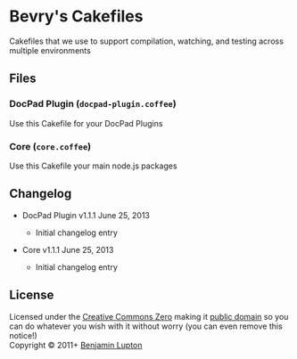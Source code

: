 # Bevry's Cakefiles

Cakefiles that we use to support compilation, watching, and testing across multiple environments


## Files

### DocPad Plugin (`docpad-plugin.coffee`)
Use this Cakefile for your DocPad Plugins


### Core (`core.coffee`)
Use this Cakefile your main node.js packages


## Changelog

- DocPad Plugin v1.1.1 June 25, 2013
  - Initial changelog entry

- Core v1.1.1 June 25, 2013
  - Initial changelog entry


## License


Licensed under the [Creative Commons Zero](http://creativecommons.org/publicdomain/zero/1.0/) making it [public domain](https://en.wikipedia.org/wiki/Public_domain) so you can do whatever you wish with it without worry (you can even remove this notice!)
<br/>Copyright &copy; 2011+ [Benjamin Lupton](http://balupton.com)